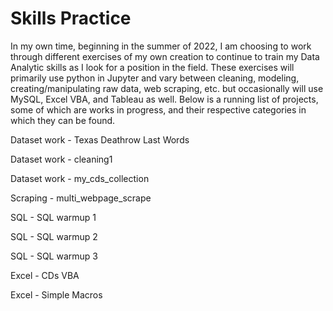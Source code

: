 # Skills Practice

In my own time, beginning in the summer of 2022, I am choosing to work through different exercises of my own creation to continue to train my Data Analytic skills as I look for a position in the field. These exercises will primarily use python in Jupyter and vary between cleaning, modeling, creating/manipulating raw data, web scraping, etc. but occasionally will use MySQL, Excel VBA, and Tableau as well. Below is a running list of projects, some of which are works in progress, and their respective categories in which they can be found.

Dataset work -    Texas Deathrow Last Words 

Dataset work -    cleaning1

Dataset work -    my_cds_collection

Scraping -        multi_webpage_scrape

SQL -             SQL warmup 1

SQL -             SQL warmup 2

SQL -             SQL warmup 3

Excel -           CDs VBA

Excel -           Simple Macros
